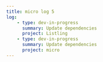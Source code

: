 ```yaml
---
title: micro log 5
log:
    - type: dev-in-progress
      summary: Update dependencies
      project: Listling
    - type: dev-in-progress
      summary: Update dependencies
      project: micro
---
```

